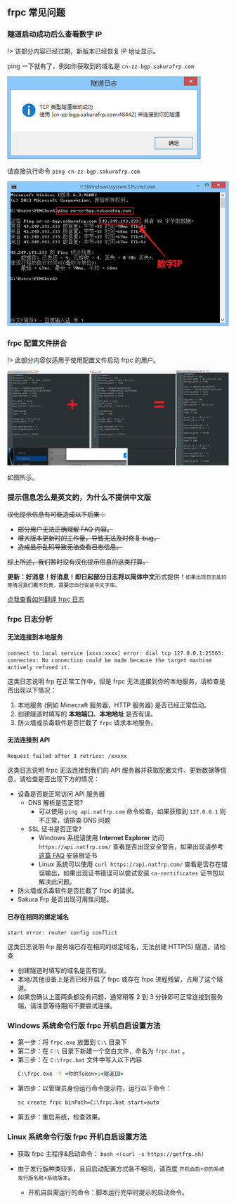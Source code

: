 ## frpc 常见问题

### 隧道启动成功后么查看数字 IP

!> 该部分内容已经过期，新版本已经恢复 IP 地址显示。

ping 一下就有了，例如你获取到的域名是 `cn-zz-bgp.sakurafrp.com`

![](_images/image-13.png)

请直接执行命令 `ping cn-zz-bgp.sakurafrp.com`

![](_images/image-14.png)

### frpc 配置文件拼合

!> 此部分内容仅适用于使用配置文件启动 frpc 的用户。

![](_images/image-15.png)

如图所示。

### 提示信息怎么是英文的，为什么不提供中文版

~~汉化提示信息有可能造成以下后果：~~

- ~~部分用户无法正确理解 FAQ 内容。~~
- ~~增大版本更新时的工作量，导致无法及时修复 bug。~~
- ~~造成显示乱码导致无法查看日志信息。~~

~~综上所述，我们暂时没有汉化提示信息的这类打算。~~

<!-- ?> _TODO_ 中英对照表 -->

**更新：**好消息！好消息！即日起部分日志将以**简体中文**形式提供！<small>如果出现日志乱码等情况我们概不负责，需要您自行安装中文字库。</small>

[点我查看如何翻译 frpc 日志](/frpc/translate)

### frpc 日志分析

#### 无法连接到本地服务

```log
connect to local service [xxxx:xxxx] error: dial tcp 127.0.0.1:25565: connectex: No connection could be made because the target machine actively refused it.
```

这类日志说明 frp 在正常工作中，但是 frpc 无法连接到你的本地服务，请检查是否出现以下情况：

1. 本地服务 (例如 Minecraft 服务器，HTTP 服务器) 是否已经正常启动。
2. 创建隧道时填写的 **本地端口**、**本地地址** 是否有误。
3. 防火墙或杀毒软件是否拦截了 `frpc` 请求本地服务。

#### 无法连接到 API

```log
Request failed after 3 retries: /xxxxx
```

这类日志说明 frpc 无法连接到我们的 API 服务器并获取配置文件、更新数据等信息，请检查是否出现下方的情况：

- 设备是否能正常访问 API 服务器
  - DNS 解析是否正常?
    - 可以使用 `ping api.natfrp.com` 命令检查，如果获取到 `127.0.0.1` 则不正常，请排查 DNS 问题
  - SSL 证书是否正常?
    - Windows 系统请使用 **Internet Explorer** 访问 `https://api.natfrp.com/` 查看是否出现安全警告，如果出现请参考 [这篇 FAQ](/launcher/faq#远程证书无效) 安装根证书
    - Linux 系统可以使用 `curl https://api.natfrp.com/` 查看是否存在错误输出，如果出现证书错误可以尝试安装 `ca-certificates` 证书包以解决此问题。
- 防火墙或杀毒软件是否拦截了 frpc 的请求。
- Sakura Frp 是否出现可用性问题。

#### 已存在相同的绑定域名

```log
start error: router config conflict
```

这类日志说明 frp 服务端已存在相同的绑定域名，无法创建 HTTP(S) 隧道，请检查

- 创建隧道时填写的域名是否有误。
- 本地/其他设备上是否已经开启了 frpc 或存在 frpc 进程残留，占用了这个隧道。
- 如果您确认上面两条都没有问题，通常稍等 2 到 3 分钟即可正常连接到服务端，请注意等待期间不要尝试连接。

### Windows 系统命令行版 frpc 开机自启设置方法

- 第一步：将 `frpc.exe` 放置到 `C:\` 目录下
- 第二步：在 `C:\` 目录下新建一个空白文件，命名为 `frpc.bat` 。
- 第三步：在 `C:\frpc.bat` 文件中写入以下内容
  ```bat
  C:\frpc.exe -f <你的Token>:<隧道ID>
  ```
- 第四步：以管理员身份运行命令提示符，运行以下命令：
  ```bat
  sc create frpc binPath=C:\frpc.bat start=auto
  ```
- 第五步：重启系统，检查效果。

### Linux 系统命令行版 frpc 开机自启设置方法

- 获取 frpc 主程序&启动命令： `bash <(curl -s https://getfrp.sh)`
- 由于发行版种类较多，且自启动配置方式各不相同，请百度 `开机自启+你的系统发行版名称+系统版本`。

  - 开机自启需运行的命令：脚本运行完毕时提示的启动命令。
